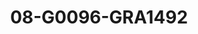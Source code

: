 ---
title: 08-G0096-GRA1492
image: /v1543919832/viterbo/08-G0096-GRA1492.jpg
brand: graziana-valentini
layout: vestito
---